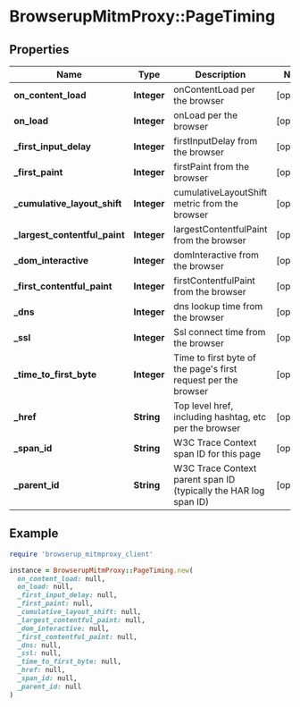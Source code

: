 # BrowserupMitmProxy::PageTiming

## Properties

| Name | Type | Description | Notes |
| ---- | ---- | ----------- | ----- |
| **on_content_load** | **Integer** | onContentLoad per the browser | [optional] |
| **on_load** | **Integer** | onLoad per the browser | [optional] |
| **_first_input_delay** | **Integer** | firstInputDelay from the browser | [optional] |
| **_first_paint** | **Integer** | firstPaint from the browser | [optional] |
| **_cumulative_layout_shift** | **Integer** | cumulativeLayoutShift metric from the browser | [optional] |
| **_largest_contentful_paint** | **Integer** | largestContentfulPaint from the browser | [optional] |
| **_dom_interactive** | **Integer** | domInteractive from the browser | [optional] |
| **_first_contentful_paint** | **Integer** | firstContentfulPaint from the browser | [optional] |
| **_dns** | **Integer** | dns lookup time from the browser | [optional] |
| **_ssl** | **Integer** | Ssl connect time from the browser | [optional] |
| **_time_to_first_byte** | **Integer** | Time to first byte of the page&#39;s first request per the browser | [optional] |
| **_href** | **String** | Top level href, including hashtag, etc per the browser | [optional] |
| **_span_id** | **String** | W3C Trace Context span ID for this page | [optional] |
| **_parent_id** | **String** | W3C Trace Context parent span ID (typically the HAR log span ID) | [optional] |

## Example

```ruby
require 'browserup_mitmproxy_client'

instance = BrowserupMitmProxy::PageTiming.new(
  on_content_load: null,
  on_load: null,
  _first_input_delay: null,
  _first_paint: null,
  _cumulative_layout_shift: null,
  _largest_contentful_paint: null,
  _dom_interactive: null,
  _first_contentful_paint: null,
  _dns: null,
  _ssl: null,
  _time_to_first_byte: null,
  _href: null,
  _span_id: null,
  _parent_id: null
)
```

